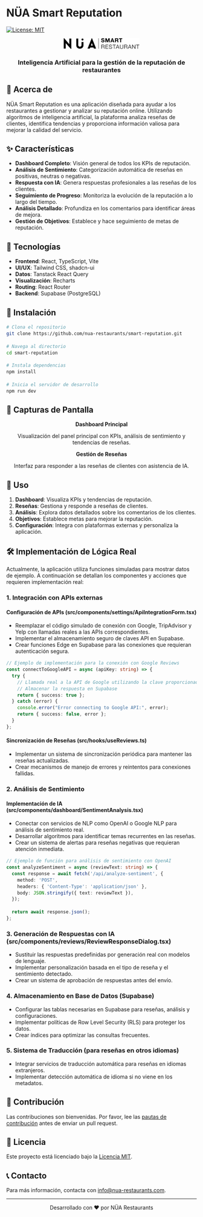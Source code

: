
# NÜA Smart Reputation

[![License: MIT](https://img.shields.io/badge/License-MIT-yellow.svg)](https://opensource.org/licenses/MIT)

<div align="center">
  <img src="public/lovable-uploads/c498e84d-246f-473c-9083-d0e6c74beabf.png" alt="NÜA Smart Reputation Logo" width="200">
  <h3>Inteligencia Artificial para la gestión de la reputación de restaurantes</h3>
</div>

## 🌟 Acerca de

NÜA Smart Reputation es una aplicación diseñada para ayudar a los restaurantes a gestionar y analizar su reputación online. Utilizando algoritmos de inteligencia artificial, la plataforma analiza reseñas de clientes, identifica tendencias y proporciona información valiosa para mejorar la calidad del servicio.

## ✨ Características

- **Dashboard Completo**: Visión general de todos los KPIs de reputación.
- **Análisis de Sentimiento**: Categorización automática de reseñas en positivas, neutras o negativas.
- **Respuesta con IA**: Genera respuestas profesionales a las reseñas de los clientes.
- **Seguimiento de Progreso**: Monitoriza la evolución de la reputación a lo largo del tiempo.
- **Análisis Detallado**: Profundiza en los comentarios para identificar áreas de mejora.
- **Gestión de Objetivos**: Establece y hace seguimiento de metas de reputación.

## 🚀 Tecnologías

- **Frontend**: React, TypeScript, Vite
- **UI/UX**: Tailwind CSS, shadcn-ui
- **Datos**: Tanstack React Query
- **Visualización**: Recharts
- **Routing**: React Router
- **Backend**: Supabase (PostgreSQL)

## 🔧 Instalación

```bash
# Clona el repositorio
git clone https://github.com/nua-restaurants/smart-reputation.git

# Navega al directorio
cd smart-reputation

# Instala dependencias
npm install

# Inicia el servidor de desarrollo
npm run dev
```

## 📱 Capturas de Pantalla

<div align="center">
  <p><strong>Dashboard Principal</strong></p>
  <p>Visualización del panel principal con KPIs, análisis de sentimiento y tendencias de reseñas.</p>
</div>

<div align="center">
  <p><strong>Gestión de Reseñas</strong></p>
  <p>Interfaz para responder a las reseñas de clientes con asistencia de IA.</p>
</div>

## 📝 Uso

1. **Dashboard**: Visualiza KPIs y tendencias de reputación.
2. **Reseñas**: Gestiona y responde a reseñas de clientes.
3. **Análisis**: Explora datos detallados sobre los comentarios de los clientes.
4. **Objetivos**: Establece metas para mejorar la reputación.
5. **Configuración**: Integra con plataformas externas y personaliza la aplicación.

## 🛠️ Implementación de Lógica Real

Actualmente, la aplicación utiliza funciones simuladas para mostrar datos de ejemplo. A continuación se detallan los componentes y acciones que requieren implementación real:

### 1. Integración con APIs externas

#### Configuración de APIs (src/components/settings/ApiIntegrationForm.tsx)
- Reemplazar el código simulado de conexión con Google, TripAdvisor y Yelp con llamadas reales a las APIs correspondientes.
- Implementar el almacenamiento seguro de claves API en Supabase.
- Crear funciones Edge en Supabase para las conexiones que requieran autenticación segura.

```typescript
// Ejemplo de implementación para la conexión con Google Reviews
const connectToGoogleAPI = async (apiKey: string) => {
  try {
    // Llamada real a la API de Google utilizando la clave proporcionada
    // Almacenar la respuesta en Supabase
    return { success: true };
  } catch (error) {
    console.error("Error connecting to Google API:", error);
    return { success: false, error };
  }
};
```

#### Sincronización de Reseñas (src/hooks/useReviews.ts)
- Implementar un sistema de sincronización periódica para mantener las reseñas actualizadas.
- Crear mecanismos de manejo de errores y reintentos para conexiones fallidas.

### 2. Análisis de Sentimiento

#### Implementación de IA (src/components/dashboard/SentimentAnalysis.tsx)
- Conectar con servicios de NLP como OpenAI o Google NLP para análisis de sentimiento real.
- Desarrollar algoritmos para identificar temas recurrentes en las reseñas.
- Crear un sistema de alertas para reseñas negativas que requieran atención inmediata.

```typescript
// Ejemplo de función para análisis de sentimiento con OpenAI
const analyzeSentiment = async (reviewText: string) => {
  const response = await fetch('/api/analyze-sentiment', {
    method: 'POST',
    headers: { 'Content-Type': 'application/json' },
    body: JSON.stringify({ text: reviewText }),
  });
  
  return await response.json();
};
```

### 3. Generación de Respuestas con IA (src/components/reviews/ReviewResponseDialog.tsx)
- Sustituir las respuestas predefinidas por generación real con modelos de lenguaje.
- Implementar personalización basada en el tipo de reseña y el sentimiento detectado.
- Crear un sistema de aprobación de respuestas antes del envío.

### 4. Almacenamiento en Base de Datos (Supabase)
- Configurar las tablas necesarias en Supabase para reseñas, análisis y configuraciones.
- Implementar políticas de Row Level Security (RLS) para proteger los datos.
- Crear índices para optimizar las consultas frecuentes.

### 5. Sistema de Traducción (para reseñas en otros idiomas)
- Integrar servicios de traducción automática para reseñas en idiomas extranjeros.
- Implementar detección automática de idioma si no viene en los metadatos.

## 🤝 Contribución

Las contribuciones son bienvenidas. Por favor, lee las [pautas de contribución](CONTRIBUTING.md) antes de enviar un pull request.

## 📄 Licencia

Este proyecto está licenciado bajo la [Licencia MIT](LICENSE).

## 📞 Contacto

Para más información, contacta con [info@nua-restaurants.com](mailto:info@nua-restaurants.com).

---

<p align="center">Desarrollado con ❤️ por NÜA Restaurants</p>

